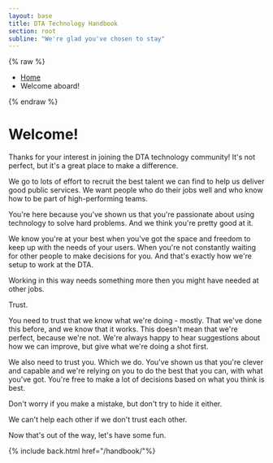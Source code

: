 ```yaml
---
layout: base
title: DTA Technology Handbook
section: root
subline: "We're glad you've chosen to stay"
---
```


{% raw %}
<nav class="uikit-breadcrumbs" aria-label="breadcrumb">
  <ul class="uikit-link-list uikit-link-list--inline">
    <li><a href="/handbook/">Home</a></li>
    <li>Welcome aboard!</li>
  </ul>
</nav>
{% endraw %}


# Welcome!

Thanks for your interest in joining the DTA technology community! It's not perfect, but it's a great place to make a difference.

We go to lots of effort to recruit the best talent we can find to help us deliver good public services. We want people who do their jobs well and who know how to be part of high-performing teams.

You're here because you've shown us that you're passionate about using technology to solve hard problems. And we think you're pretty good at it.

We know you're at your best when you've got the space and freedom to keep up with the needs of your users. When you're not constantly waiting for other people to make decisions for you. And that's exactly how we're setup to work at the DTA.

Working in this way needs something more then you might have needed at other jobs.

Trust.

You need to trust that we know what we're doing - mostly. That we've done this before, and we know that it works. This doesn't mean that we're perfect, because we're not. We're always happy to hear suggestions about how we can improve, but give what we're doing a shot first.

We also need to trust you. Which we do. You've shown us that you're clever and capable and we're relying on you to do the best that you can, with what you've got. You're free to make a lot of decisions based on what you think is best.

Don't worry if you make a mistake, but don't try to hide it either.

We can't help each other if we don't trust each other.

Now that's out of the way, let's have some fun.

{% include back.html href="/handbook/"%}
